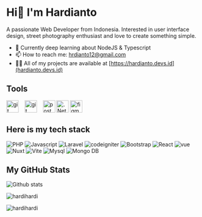<h1>Hi👋 I'm Hardianto</h1>
<p>A passionate Web Developer from Indonesia. Interested in user interface design, street photography enthusiast and love to create something simple.</p>

- 📖 Currently deep learning about NodeJS & Typescript
- 📫 How to reach me: hrdianto12@gmail.com
- 👨‍💻 All of my projects are available at [https://hardianto.devs.id](hardianto.devs.id)

## Tools
<span>
<img src="https://www.vectorlogo.zone/logos/visualstudio_code/visualstudio_code-icon.svg" alt="git" height="32px" title="Git" />
</span>&nbsp;&nbsp;
<span>
<img src="https://www.vectorlogo.zone/logos/git-scm/git-scm-icon.svg" alt="git" height="32px" title="Git" />
</span>&nbsp;&nbsp;
<span>
<img src="https://www.vectorlogo.zone/logos/getpostman/getpostman-icon.svg" alt="postman" height="32px" title="Postman" />
</span>
<span>
<img src="https://www.vectorlogo.zone/logos/dotnet/dotnet-icon.svg" alt=".Net Programmer" height="32px" title="Postman" />
</span>
<span>
<img src="https://www.vectorlogo.zone/logos/figma/figma-icon.svg" alt="figma" height="32px" title="Figma" />
</span>


## Here is my tech stack
![PHP](https://img.shields.io/badge/php-ffffff?style=for-the-badge&logo=php&logoColor=black)
![Javascript](https://img.shields.io/badge/javascript-ffffff?style=for-the-badge&logo=javascript&logoColor=black)
![Laravel](https://img.shields.io/badge/Laravel-ffffff?style=for-the-badge&logo=laravel&logoColor=black)
![codeigniter](https://img.shields.io/badge/codeigniter-ffffff?style=for-the-badge&logo=codeigniter&logoColor=black)
![Bootstrap](https://img.shields.io/badge/Bootstrap-ffffff?style=for-the-badge&logo=bootstrap&logoColor=black)
![React](https://img.shields.io/badge/React-ffffff?style=for-the-badge&logo=react&logoColor=black)
![vue](https://img.shields.io/badge/vue-ffffff?style=for-the-badge&logo=vue.js&logoColor=black)
![Nuxt](https://img.shields.io/badge/nuxt-ffffff?style=for-the-badge&logo=nuxt.js&logoColor=black)
![Vite](https://img.shields.io/badge/vite-ffffff?style=for-the-badge&logo=vite&logoColor=black)
![Mysql](https://img.shields.io/badge/mysql-ffffff?style=for-the-badge&logo=mysql&logoColor=black)
![Mongo DB](https://img.shields.io/badge/mongodb-ffffff?style=for-the-badge&logo=mongodb&logoColor=black)


## My GitHub Stats
![Github stats](https://github-readme-stats.vercel.app/api?username=Hardihardi&show_icons=true&include_all_commits=true&hide_border=true&bg_color=fff&icon_color=106eea&title_color=106eea&text_color=000&custom_title=My+Github+Stats)
<p><img align="center" src="https://github-readme-stats.vercel.app/api/top-langs?username=hardihardi&show_icons=true&locale=en&layout=compact" alt="hardihardi" /></p>
<p><img align="center" src="https://github-readme-streak-stats.herokuapp.com/?user=hardihardi&" alt="hardihardi" /></p>
<ul style="font-family:'Gill Sans', 'Gill Sans MT', Calibri, 'Trebuchet MS', sans-serif;">
